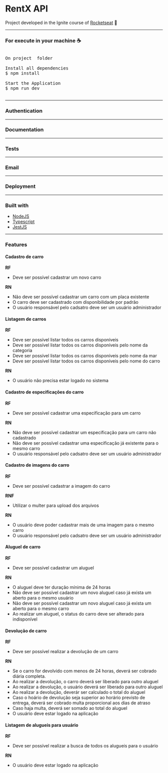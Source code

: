 # RentX API

Project developed in the Ignite course of <a href="https://rocketseat.com.br/" >Rocketseat</a> 🚀

<hr />

### For execute in your machine ☕
<pre>

On project  folder

Install all dependencies
$ npm install

Start the Application
$ npm run dev

</pre>

<hr />

### Authentication

<hr />

### Documentation

<hr />

### Tests

<hr />

### Email

<hr />

### Deployment

<hr />

### Built with
<ul>
  <li><a href="https://nodejs.org/en">NodeJS</a></li>
  <li><a href="https://www.typescriptlang.org/">Typescript</a></li>
  <li><a href="https://jestjs.io/">JestJS</a></li>
</ul>

<hr />

### Features

#### Cadastro de carro

**RF**
* Deve ser possível cadastrar um novo carro

**RN**
* Não deve ser possível cadastrar um carro com um placa existente
* O carro deve ser cadastrado com disponibilidade por padrão
* O usuário responsável pelo cadsatro deve ser um usuário administrador

#### Listagem de carros

**RF**
* Deve ser possível listar todos os carros disponíveis
* Deve ser possível listar todos os carros disponíveis pelo nome da categoria
* Deve ser possível listar todos os carros disponíveis pelo nome da mar
* Deve ser possível listar todos os carros disponíveis pelo nome do carro

**RN**
* O usuário não precisa estar logado no sistema

#### Cadastro de especificações do carro

**RF**
* Deve ser possível cadastrar uma especificação para um carro

**RN**
* Não deve ser possível cadastrar um especificação para um carro não cadastrado
* Não deve ser possível cadastrar uma especificação já existente para o mesmo carro
* O usuário responsável pelo cadsatro deve ser um usuário administrador

#### Cadastro de imagens do carro

**RF**
* Deve ser possível cadastrar a imagem do carro

**RNF**
* Utilizar o multer para upload dos arquivos

**RN**
* O usuário deve poder cadastrar mais de uma imagem para o mesmo carro
* O usuário responsável pelo cadsatro deve ser um usuário administrador

#### Aluguel de carro

**RF**
* Deve ser possível cadastrar um aluguel

**RN**
* O aluguel deve ter duração mínima de 24 horas
* Não deve ser possível cadastrar um novo aluguel caso já exista um aberto para o mesmo usuário
* Não deve ser possível cadastrar um novo aluguel caso já exista um aberto para o mesmo carro
* Ao realizar um aluguel, o status do carro deve ser alterado para indisponível

#### Devolução de carro

**RF**
* Deve ser possível realizar a devolução de um carro

**RN**
* Se o carro for devolvido com menos de 24 horas, deverá ser cobrado diária completa.
* Ao realizar a devolução, o carro deverá ser liberado para outro aluguel
* Ao realizar a devolução, o usuário deverá ser liberado para outro aluguel
* Ao realizar a devolução, deverár ser calculado o total do aluguel
* Caso o hoário de devolução seja superior ao horário previsto de entrega, deverá ser cobrado multa proporcional aos dias de atraso
* Caso haja multa, deverá ser somado ao total do aluguel
* O usuário deve estar logado na aplicação

#### Listagem de alugueis para usuário

**RF**
* Deve ser possível realizar a busca de todos os alugueis para o usuário

**RN**
* O usuário deve estar logado na aplicação
